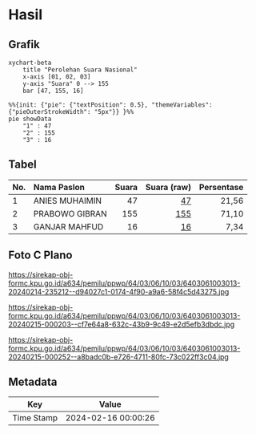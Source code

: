 # Hasil

## Grafik

```mermaid
xychart-beta
    title "Perolehan Suara Nasional"
    x-axis [01, 02, 03]
    y-axis "Suara" 0 --> 155
    bar [47, 155, 16]
```

```mermaid
%%{init: {"pie": {"textPosition": 0.5}, "themeVariables": {"pieOuterStrokeWidth": "5px"}} }%%
pie showData
    "1" : 47
    "2" : 155
    "3" : 16
```

## Tabel

| No. | Nama Paslon    | Suara | Suara (raw) | Persentase |
|:--- |:-------------- | -----:| -----------:| ----------:|
| 1   | ANIES MUHAIMIN | 47    | [47][p-1]   | 21,56      |
| 2   | PRABOWO GIBRAN | 155   | [155][p-2]  | 71,10      |
| 3   | GANJAR MAHFUD  | 16    | [16][p-3]   | 7,34       |


[p-1]: https://github.com/gigit-pemilu/pemilu-2024/blob/main/pilpres/hitung-suara/sub/64-kalimantan-timur/sub/03-berau/sub/06-gunung-tabur/sub/1003-gunung-tabur/sub/013-tps/sub/paslon-1.txt
[p-2]: https://github.com/gigit-pemilu/pemilu-2024/blob/main/pilpres/hitung-suara/sub/64-kalimantan-timur/sub/03-berau/sub/06-gunung-tabur/sub/1003-gunung-tabur/sub/013-tps/sub/paslon-2.txt
[p-3]: https://github.com/gigit-pemilu/pemilu-2024/blob/main/pilpres/hitung-suara/sub/64-kalimantan-timur/sub/03-berau/sub/06-gunung-tabur/sub/1003-gunung-tabur/sub/013-tps/sub/paslon-3.txt

## Foto C Plano

https://sirekap-obj-formc.kpu.go.id/a634/pemilu/ppwp/64/03/06/10/03/6403061003013-20240214-235212--d94027c1-0174-4f90-a9a6-58f4c5d43275.jpg

https://sirekap-obj-formc.kpu.go.id/a634/pemilu/ppwp/64/03/06/10/03/6403061003013-20240215-000203--cf7e64a8-632c-43b9-9c49-e2d5efb3dbdc.jpg

https://sirekap-obj-formc.kpu.go.id/a634/pemilu/ppwp/64/03/06/10/03/6403061003013-20240215-000252--a8badc0b-e726-4711-80fc-73c022ff3c04.jpg


## Metadata

| Key        | Value               |
| ---------- | ------------------- |
| Time Stamp | 2024-02-16 00:00:26 |



